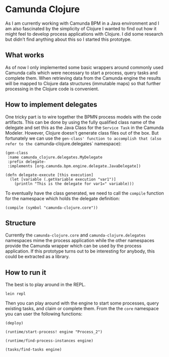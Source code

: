 # Camunda Clojure

As I am currently working with Camunda BPM in a Java environment and I am also fascinated by the simplicity of 
Clojure I wanted to find out how it might feel to develop process applications with Clojure. I did some research
but didn't find anything about this so I started this prototype.

## What works
As of now I only implemented some basic wrappers around commonly used Camunda calls which were necessary to start a process,
query tasks and complete them. When retrieving data from the Camunda engine the results will be mapped to Clojure data
structures (immutable maps) so that further processing in the Clojure code is convenient.

## How to implement delegates
One tricky part is to wire together the BPMN process models with the code artifacts. This can be done by using the fully
qualified class name of the delegate and set this as the Java Class for the `Service Task` in the Camunda Modeler. However,
Clojure doesn't generate class files out of the box. But fortunately we can use the `gen-class' function to accomplish that
(also refer to the `camunda-clojure.delegates` namespace):

```
(gen-class
 :name camunda_clojure.delegates.MyDelegate
 :prefix delegate-
 :implements [org.camunda.bpm.engine.delegate.JavaDelegate])

(defn delegate-execute [this execution]
  (let [variable (.getVariable execution "var1")]
    (println "This is the delegate for var1=" variable)))
```

To eventually have the class generated, we need to call the `compile` function for the namespace which holds the delegate 
definition:

```(compile (symbol "camunda-clojure.core"))```

## Structure
Currently the `camunda-clojure.core` and `camunda-clojure.delegates` namespaces mime the process application while the other namespaces provide the Camunda
wrapper which can be used by the process application. If this prototype turns out to be interesting for anybody, this could
be extracted as a library.

## How to run it

The best is to play around in the REPL. 

```lein repl```

Then you can play around with the engine to start some processes, query existing tasks, and claim or complete them. From the 
the `core` namespace you can user the following functions: 

```(deploy)```

```(runtime/start-process! engine "Process_2")```

```(runtime/find-process-instances engine)```

```(tasks/find-tasks engine)```